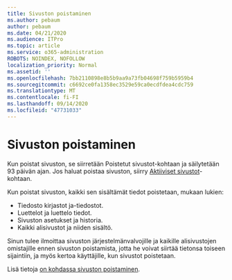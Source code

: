```yaml
---
title: Sivuston poistaminen
ms.author: pebaum
author: pebaum
ms.date: 04/21/2020
ms.audience: ITPro
ms.topic: article
ms.service: o365-administration
ROBOTS: NOINDEX, NOFOLLOW
localization_priority: Normal
ms.assetid: ''
ms.openlocfilehash: 7bb2110898e8b5b9aa9a73fb04698f759b5959b4
ms.sourcegitcommit: c6692ce0fa1358ec3529e59ca0ecdfdea4cdc759
ms.translationtype: MT
ms.contentlocale: fi-FI
ms.lasthandoff: 09/14/2020
ms.locfileid: "47731033"
---
```

# <a name="delete-a-site"></a>Sivuston poistaminen

Kun poistat sivuston, se siirretään Poistetut sivustot-kohtaan ja säilytetään 93 päivän ajan. Jos haluat poistaa sivuston, siirry [Aktiiviset sivustot](https://admin.microsoft.com/sharepoint?page=sitemanagement&modern=true)-kohtaan. 

Kun poistat sivuston, kaikki sen sisältämät tiedot poistetaan, mukaan lukien:

- Tiedosto kirjastot ja-tiedostot.
- Luettelot ja luettelo tiedot.
- Sivuston asetukset ja historia.
- Kaikki alisivustot ja niiden sisältö.

Sinun tulee ilmoittaa sivuston järjestelmänvalvojille ja kaikille alisivustojen omistajille ennen sivuston poistamista, jotta he voivat siirtää tietonsa toiseen sijaintiin, ja myös kertoa käyttäjille, kun sivustot poistetaan.

Lisä tietoja [on kohdassa sivuston poistaminen](https://docs.microsoft.com/sharepoint/delete-site-collection).
